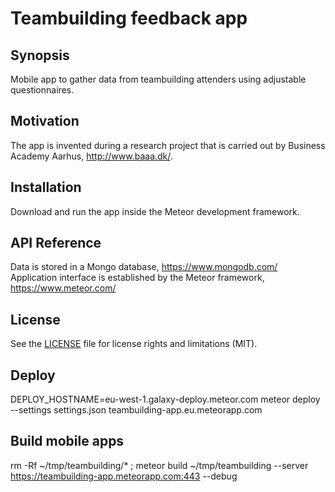 # Teambuilding feedback app #

## Synopsis
Mobile app to gather data from teambuilding attenders using adjustable questionnaires.

## Motivation
The app is invented during a research project that is carried out by Business Academy Aarhus, http://www.baaa.dk/.

## Installation
Download and run the app inside the Meteor development framework.

## API Reference
Data is stored in a Mongo database, https://www.mongodb.com/
Application interface is established by the Meteor framework, https://www.meteor.com/

## License
See the [LICENSE](LICENSE.md) file for license rights and limitations (MIT).

## Deploy
DEPLOY_HOSTNAME=eu-west-1.galaxy-deploy.meteor.com meteor deploy --settings settings.json teambuilding-app.eu.meteorapp.com

## Build mobile apps
rm -Rf ~/tmp/teambuilding/* ; meteor build ~/tmp/teambuilding --server https://teambuilding-app.meteorapp.com:443 --debug

